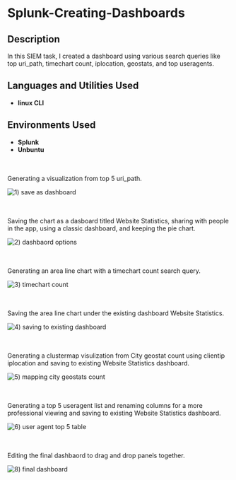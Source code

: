 # Splunk-Creating-Dashboards

<h2>Description</h2>
In this SIEM task, I created a dashboard using various search queries like top uri_path, timechart count, iplocation, geostats, and top useragents.

<h2>Languages and Utilities Used</h2>

- <b>linux CLI</b>

<h2>Environments Used </h2>

- <b>Splunk</b>
- <b>Unbuntu</b> 

<br />
<br />
Generating a visualization from top 5 uri_path. 

![1) save as dashboard](https://github.com/user-attachments/assets/0220de8e-ed57-48ad-a609-568caf653b0c)

<br />
<br />
Saving the chart as a dasboard titled Website Statistics, sharing with people in the app, using a classic dashboard, and keeping the pie chart.

![2) dashbaord options](https://github.com/user-attachments/assets/ddbc9b2a-35e0-416b-a2d6-beeb0ef05bf4)

<br />
<br />  
Generating an area line chart with a timechart count search query.

![3) timechart count ](https://github.com/user-attachments/assets/6f337c41-0739-4c03-8551-b9e2fcfea89d)

<br />
<br />
Saving the area line chart under the existing dashboard Website Statistics. 

![4) saving to existing dashboard](https://github.com/user-attachments/assets/0628102a-ab29-4b42-80c0-e1418b168c57)

<br />
<br />
Generating a clustermap visulization from City geostat count using clientip iplocation and saving to existing Website Statistics dashboard. 

![5) mapping city geostats count](https://github.com/user-attachments/assets/39411b34-4bbc-4365-8fbd-3784a19d5c7a)

<br />
<br />
Generating a top 5 useragent list and renaming columns for a more professional viewing and saving to existing Website Statistics dashboard.

![6) user agent top 5 table](https://github.com/user-attachments/assets/0c7a683f-530f-41a4-b9de-a2bbde2e4f97)

<br />
<br />  
Editing the final dashbaord to drag and drop panels together. 

![8) final dashboard](https://github.com/user-attachments/assets/b2d81239-7205-4638-a548-34886fda4577)

<br />
<br />  
